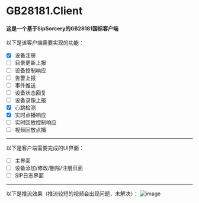 # GB28181.Client
#### 这是一个基于SipSorcery的GB28181国标客户端  
以下是该客户端需要实现的功能：  
- [x] 设备注册
- [ ] 目录更新上报
- [ ] 设备控制响应
- [ ] 告警上报
- [ ] 事件推送
- [ ] 设备状态回复
- [ ] 设备录像上报
- [x] 心跳检测
- [x] 实时点播响应
- [ ] 实时回放控制响应
- [ ] 视频回放点播
****
以下是客户端需要完成的UI界面：
- [ ] 主界面
- [ ] 设备添加/修改/删除/注册页面
- [ ] SIP日志界面 
****
以下是推流效果（推流较短的视频会出现问题，未解决）：
![image](https://github.com/user-attachments/assets/473df059-1051-45d2-b4f2-5f3f41c1547a)
